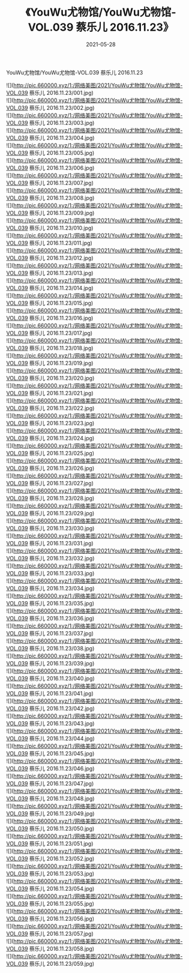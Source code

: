﻿---
layout: post
title:  《YouWu尤物馆/YouWu尤物馆-VOL.039 蔡乐儿 2016.11.23》
date:   2021-05-28
img: http://pic.660000.xyz/1:/网络美图/2021/YouWu尤物馆/YouWu尤物馆-VOL.039 蔡乐儿 2016.11.23/000.jpg
categories: [美女, 清纯, 唯美]
---

YouWu尤物馆/YouWu尤物馆-VOL.039 蔡乐儿 2016.11.23

 ![](http://pic.660000.xyz/1:/网络美图/2021/YouWu尤物馆/YouWu尤物馆-VOL.039 蔡乐儿 2016.11.23/001.jpg) <br>![](http://pic.660000.xyz/1:/网络美图/2021/YouWu尤物馆/YouWu尤物馆-VOL.039 蔡乐儿 2016.11.23/002.jpg) <br>![](http://pic.660000.xyz/1:/网络美图/2021/YouWu尤物馆/YouWu尤物馆-VOL.039 蔡乐儿 2016.11.23/003.jpg) <br>![](http://pic.660000.xyz/1:/网络美图/2021/YouWu尤物馆/YouWu尤物馆-VOL.039 蔡乐儿 2016.11.23/004.jpg) <br>![](http://pic.660000.xyz/1:/网络美图/2021/YouWu尤物馆/YouWu尤物馆-VOL.039 蔡乐儿 2016.11.23/005.jpg) <br>![](http://pic.660000.xyz/1:/网络美图/2021/YouWu尤物馆/YouWu尤物馆-VOL.039 蔡乐儿 2016.11.23/006.jpg) <br>![](http://pic.660000.xyz/1:/网络美图/2021/YouWu尤物馆/YouWu尤物馆-VOL.039 蔡乐儿 2016.11.23/007.jpg) <br>![](http://pic.660000.xyz/1:/网络美图/2021/YouWu尤物馆/YouWu尤物馆-VOL.039 蔡乐儿 2016.11.23/008.jpg) <br>![](http://pic.660000.xyz/1:/网络美图/2021/YouWu尤物馆/YouWu尤物馆-VOL.039 蔡乐儿 2016.11.23/009.jpg) <br>![](http://pic.660000.xyz/1:/网络美图/2021/YouWu尤物馆/YouWu尤物馆-VOL.039 蔡乐儿 2016.11.23/010.jpg) <br>![](http://pic.660000.xyz/1:/网络美图/2021/YouWu尤物馆/YouWu尤物馆-VOL.039 蔡乐儿 2016.11.23/011.jpg) <br>![](http://pic.660000.xyz/1:/网络美图/2021/YouWu尤物馆/YouWu尤物馆-VOL.039 蔡乐儿 2016.11.23/012.jpg) <br>![](http://pic.660000.xyz/1:/网络美图/2021/YouWu尤物馆/YouWu尤物馆-VOL.039 蔡乐儿 2016.11.23/013.jpg) <br>![](http://pic.660000.xyz/1:/网络美图/2021/YouWu尤物馆/YouWu尤物馆-VOL.039 蔡乐儿 2016.11.23/014.jpg) <br>![](http://pic.660000.xyz/1:/网络美图/2021/YouWu尤物馆/YouWu尤物馆-VOL.039 蔡乐儿 2016.11.23/015.jpg) <br>![](http://pic.660000.xyz/1:/网络美图/2021/YouWu尤物馆/YouWu尤物馆-VOL.039 蔡乐儿 2016.11.23/016.jpg) <br>![](http://pic.660000.xyz/1:/网络美图/2021/YouWu尤物馆/YouWu尤物馆-VOL.039 蔡乐儿 2016.11.23/017.jpg) <br>![](http://pic.660000.xyz/1:/网络美图/2021/YouWu尤物馆/YouWu尤物馆-VOL.039 蔡乐儿 2016.11.23/018.jpg) <br>![](http://pic.660000.xyz/1:/网络美图/2021/YouWu尤物馆/YouWu尤物馆-VOL.039 蔡乐儿 2016.11.23/019.jpg) <br>![](http://pic.660000.xyz/1:/网络美图/2021/YouWu尤物馆/YouWu尤物馆-VOL.039 蔡乐儿 2016.11.23/020.jpg) <br>![](http://pic.660000.xyz/1:/网络美图/2021/YouWu尤物馆/YouWu尤物馆-VOL.039 蔡乐儿 2016.11.23/021.jpg) <br>![](http://pic.660000.xyz/1:/网络美图/2021/YouWu尤物馆/YouWu尤物馆-VOL.039 蔡乐儿 2016.11.23/022.jpg) <br>![](http://pic.660000.xyz/1:/网络美图/2021/YouWu尤物馆/YouWu尤物馆-VOL.039 蔡乐儿 2016.11.23/023.jpg) <br>![](http://pic.660000.xyz/1:/网络美图/2021/YouWu尤物馆/YouWu尤物馆-VOL.039 蔡乐儿 2016.11.23/024.jpg) <br>![](http://pic.660000.xyz/1:/网络美图/2021/YouWu尤物馆/YouWu尤物馆-VOL.039 蔡乐儿 2016.11.23/025.jpg) <br>![](http://pic.660000.xyz/1:/网络美图/2021/YouWu尤物馆/YouWu尤物馆-VOL.039 蔡乐儿 2016.11.23/026.jpg) <br>![](http://pic.660000.xyz/1:/网络美图/2021/YouWu尤物馆/YouWu尤物馆-VOL.039 蔡乐儿 2016.11.23/027.jpg) <br>![](http://pic.660000.xyz/1:/网络美图/2021/YouWu尤物馆/YouWu尤物馆-VOL.039 蔡乐儿 2016.11.23/028.jpg) <br>![](http://pic.660000.xyz/1:/网络美图/2021/YouWu尤物馆/YouWu尤物馆-VOL.039 蔡乐儿 2016.11.23/029.jpg) <br>![](http://pic.660000.xyz/1:/网络美图/2021/YouWu尤物馆/YouWu尤物馆-VOL.039 蔡乐儿 2016.11.23/030.jpg) <br>![](http://pic.660000.xyz/1:/网络美图/2021/YouWu尤物馆/YouWu尤物馆-VOL.039 蔡乐儿 2016.11.23/031.jpg) <br>![](http://pic.660000.xyz/1:/网络美图/2021/YouWu尤物馆/YouWu尤物馆-VOL.039 蔡乐儿 2016.11.23/032.jpg) <br>![](http://pic.660000.xyz/1:/网络美图/2021/YouWu尤物馆/YouWu尤物馆-VOL.039 蔡乐儿 2016.11.23/033.jpg) <br>![](http://pic.660000.xyz/1:/网络美图/2021/YouWu尤物馆/YouWu尤物馆-VOL.039 蔡乐儿 2016.11.23/034.jpg) <br>![](http://pic.660000.xyz/1:/网络美图/2021/YouWu尤物馆/YouWu尤物馆-VOL.039 蔡乐儿 2016.11.23/035.jpg) <br>![](http://pic.660000.xyz/1:/网络美图/2021/YouWu尤物馆/YouWu尤物馆-VOL.039 蔡乐儿 2016.11.23/036.jpg) <br>![](http://pic.660000.xyz/1:/网络美图/2021/YouWu尤物馆/YouWu尤物馆-VOL.039 蔡乐儿 2016.11.23/037.jpg) <br>![](http://pic.660000.xyz/1:/网络美图/2021/YouWu尤物馆/YouWu尤物馆-VOL.039 蔡乐儿 2016.11.23/038.jpg) <br>![](http://pic.660000.xyz/1:/网络美图/2021/YouWu尤物馆/YouWu尤物馆-VOL.039 蔡乐儿 2016.11.23/039.jpg) <br>![](http://pic.660000.xyz/1:/网络美图/2021/YouWu尤物馆/YouWu尤物馆-VOL.039 蔡乐儿 2016.11.23/040.jpg) <br>![](http://pic.660000.xyz/1:/网络美图/2021/YouWu尤物馆/YouWu尤物馆-VOL.039 蔡乐儿 2016.11.23/041.jpg) <br>![](http://pic.660000.xyz/1:/网络美图/2021/YouWu尤物馆/YouWu尤物馆-VOL.039 蔡乐儿 2016.11.23/042.jpg) <br>![](http://pic.660000.xyz/1:/网络美图/2021/YouWu尤物馆/YouWu尤物馆-VOL.039 蔡乐儿 2016.11.23/043.jpg) <br>![](http://pic.660000.xyz/1:/网络美图/2021/YouWu尤物馆/YouWu尤物馆-VOL.039 蔡乐儿 2016.11.23/044.jpg) <br>![](http://pic.660000.xyz/1:/网络美图/2021/YouWu尤物馆/YouWu尤物馆-VOL.039 蔡乐儿 2016.11.23/045.jpg) <br>![](http://pic.660000.xyz/1:/网络美图/2021/YouWu尤物馆/YouWu尤物馆-VOL.039 蔡乐儿 2016.11.23/046.jpg) <br>![](http://pic.660000.xyz/1:/网络美图/2021/YouWu尤物馆/YouWu尤物馆-VOL.039 蔡乐儿 2016.11.23/047.jpg) <br>![](http://pic.660000.xyz/1:/网络美图/2021/YouWu尤物馆/YouWu尤物馆-VOL.039 蔡乐儿 2016.11.23/048.jpg) <br>![](http://pic.660000.xyz/1:/网络美图/2021/YouWu尤物馆/YouWu尤物馆-VOL.039 蔡乐儿 2016.11.23/049.jpg) <br>![](http://pic.660000.xyz/1:/网络美图/2021/YouWu尤物馆/YouWu尤物馆-VOL.039 蔡乐儿 2016.11.23/050.jpg) <br>![](http://pic.660000.xyz/1:/网络美图/2021/YouWu尤物馆/YouWu尤物馆-VOL.039 蔡乐儿 2016.11.23/051.jpg) <br>![](http://pic.660000.xyz/1:/网络美图/2021/YouWu尤物馆/YouWu尤物馆-VOL.039 蔡乐儿 2016.11.23/052.jpg) <br>![](http://pic.660000.xyz/1:/网络美图/2021/YouWu尤物馆/YouWu尤物馆-VOL.039 蔡乐儿 2016.11.23/053.jpg) <br>![](http://pic.660000.xyz/1:/网络美图/2021/YouWu尤物馆/YouWu尤物馆-VOL.039 蔡乐儿 2016.11.23/054.jpg) <br>![](http://pic.660000.xyz/1:/网络美图/2021/YouWu尤物馆/YouWu尤物馆-VOL.039 蔡乐儿 2016.11.23/055.jpg) <br>![](http://pic.660000.xyz/1:/网络美图/2021/YouWu尤物馆/YouWu尤物馆-VOL.039 蔡乐儿 2016.11.23/056.jpg) <br>![](http://pic.660000.xyz/1:/网络美图/2021/YouWu尤物馆/YouWu尤物馆-VOL.039 蔡乐儿 2016.11.23/057.jpg) <br>![](http://pic.660000.xyz/1:/网络美图/2021/YouWu尤物馆/YouWu尤物馆-VOL.039 蔡乐儿 2016.11.23/058.jpg) <br>![](http://pic.660000.xyz/1:/网络美图/2021/YouWu尤物馆/YouWu尤物馆-VOL.039 蔡乐儿 2016.11.23/059.jpg) <br>